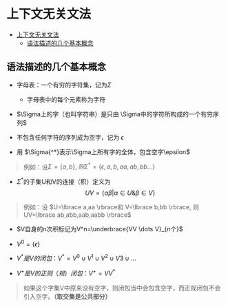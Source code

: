 # 上下文无关文法

- [上下文无关文法](#上下文无关文法)
  - [语法描述的几个基本概念](#语法描述的几个基本概念)

## 语法描述的几个基本概念

- 字母表：一个有穷的字符集，记为$\Sigma$
  - 字母表中的每个元素称为字符

- $\Sigma上的字（也叫字符串）是只由 \Sigma中的字符所构成的一个有穷序列$

- 不包含任何字符的序列成为空字，记为 $\epsilon$

- 用 $\Sigma{^*}表示\Sigma上所有字的全体，包含空字\epsilon$

>例如：设$\Sigma=\lbrace a,b \rbrace,则\Sigma^*=\lbrace \epsilon, a,b,aa,ab,bb\dots \rbrace$

- $\Sigma{^*}$的子集U和V的连接（积）定义为
$$UV = \lbrace \alpha\beta|\alpha\in U \& \beta\in V \rbrace$$

>例如：设 $U=\lbrace a,aa \rbrace和 V=\lbrace b,bb \rbrace,
则UV=\lbrace ab,abb,aab,aabb \rbrace$

- $V自身的n次积标记为V^n=\underbrace{VV \dots V}_{n个}$

- $V^0=\lbrace \epsilon \rbrace$
- $V^*是V的闭包：V^*=V^0\cup V^1\cup V^2\cup V3\cup\dots$
- $V^+是V的正则（规）闭包：V^+=VV^*$

>如果这个字集V中原来没有空字，则闭包当中会包含空字，而正规闭包不会引入空字。__（取交集是公共部分）__


